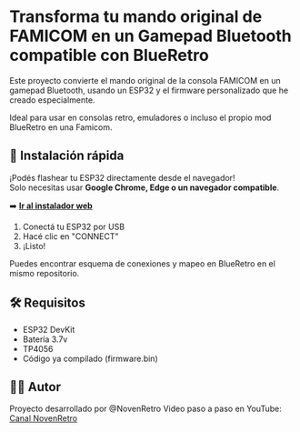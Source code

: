 # Transforma tu mando original de FAMICOM en un Gamepad Bluetooth compatible con BlueRetro

Este proyecto convierte el mando original de la consola FAMICOM en un gamepad Bluetooth, usando un ESP32 y el firmware personalizado que he creado especialmente.

Ideal para usar en consolas retro, emuladores o incluso el propio mod BlueRetro en una Famicom.

## 🚀 Instalación rápida

¡Podés flashear tu ESP32 directamente desde el navegador!  
Solo necesitas usar **Google Chrome, Edge o un navegador compatible**.

➡️ **[Ir al instalador web](https://novenretro.github.io/famicom-gamepad-bluetooth-mod/)**

1. Conectá tu ESP32 por USB  
2. Hacé clic en "CONNECT"  
3. ¡Listo!

Puedes encontrar esquema de conexiones y mapeo en BlueRetro en el mismo repositorio.

## 🛠️ Requisitos

- ESP32 DevKit
- Batería 3.7v
- TP4056
- Código ya compilado (firmware.bin)

## 👨‍💻 Autor

Proyecto desarrollado por @NovenRetro
Video paso a paso en YouTube: [Canal NovenRetro](https://youtube.com/@novenretro)
